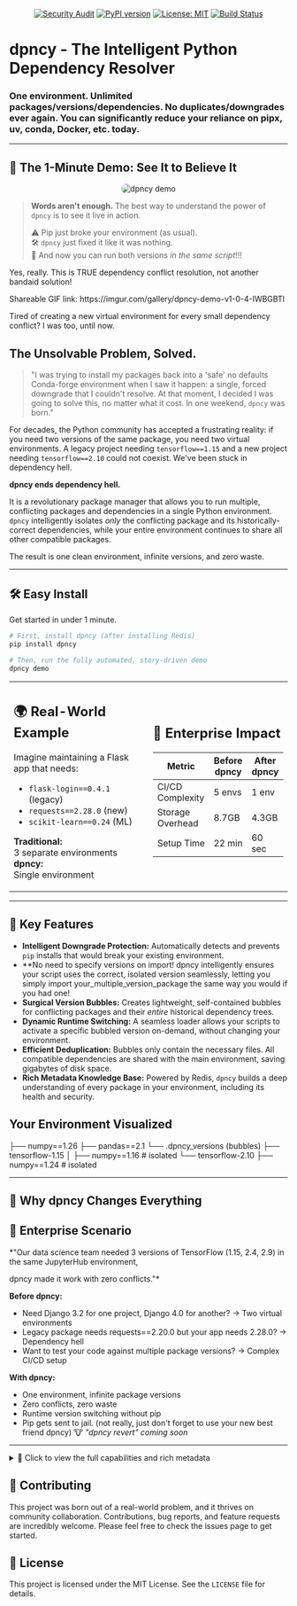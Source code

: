 <p align="center">
  <a href="https://github.com/patrickryankenneth/dpncy/actions/workflows/security_audit.yml"><img src="https://github.com/patrickryankenneth/dpncy/actions/workflows/security_audit.yml/badge.svg" alt="Security Audit"></a>
  <a href="https://pypi.org/project/dpncy/"><img src="https://img.shields.io/pypi/v/dpncy.svg" alt="PyPI version"></a>
  <a href="https://opensource.org/licenses/MIT"><img src="https://img.shields.io/badge/License-MIT-yellow.svg" alt="License: MIT"></a>
  <a href="https://github.com/patrickryankenneth/dpncy/actions/workflows/test.yml"><img src="https://github.com/patrickryankenneth/dpncy/actions/workflows/test.yml/badge.svg" alt="Build Status"></a>
</p>

# dpncy - The Intelligent Python Dependency Resolver

### One environment. Unlimited packages/versions/dependencies. No duplicates/downgrades ever again. You can significantly reduce your reliance on pipx, uv, conda, Docker, etc. today.

---

## 🚀 The 1-Minute Demo: See It to Believe It

<p align="center">
 <img src="dpncy-demo.gif" alt="dpncy demo" style="max-width: 80%; border-radius: 8px;" />
</p>

<blockquote>
<p><strong>Words aren't enough.</strong> The best way to understand the power of <code>dpncy</code> is to see it live in action.</p>
 ⚠️ Pip just broke your environment (as usual).<br>
 🛠️ <code>dpncy</code> just fixed it like it was nothing.<br>
 🎯 And now you can run both versions <em>in the same script</em>!!!
</blockquote>

<p>Yes, really. This is TRUE dependency conflict resolution, not another bandaid solution!</p>
<p> Shareable GIF link: https://imgur.com/gallery/dpncy-demo-v1-0-4-IWBGBTl </p>

Tired of creating a new virtual environment for every small dependency conflict? I was too, until now.

## The Unsolvable Problem, Solved.

> "I was trying to install my packages back into a 'safe' no defaults Conda-forge environment when I saw it happen: a single, forced downgrade that I couldn't resolve. At that moment, I decided I was going to solve this, no matter what it cost. In one weekend, `dpncy` was born."

For decades, the Python community has accepted a frustrating reality: if you need two versions of the same package, you need two virtual environments. A legacy project needing `tensorflow==1.15` and a new project needing `tensorflow==2.10` could not coexist. We've been stuck in dependency hell.

**dpncy ends dependency hell.**

It is a revolutionary package manager that allows you to run multiple, conflicting packages and dependencies in a single Python environment. `dpncy` intelligently isolates *only* the conflicting package and its historically-correct dependencies, while your entire environment continues to share all other compatible packages.

The result is one clean environment, infinite versions, and zero waste.

---

## 🛠️ Easy Install

Get started in under 1 minute.

```bash
# First, install dpncy (after installing Redis)
pip install dpncy

# Then, run the fully automated, story-driven demo
dpncy demo
```

<table>
<tr>
<td width="50%">

## 🌍 Real-World Example
Imagine maintaining a Flask app that needs:
- `flask-login==0.4.1` (legacy)
- `requests==2.28.0` (new)
- `scikit-learn==0.24` (ML)

**Traditional:**  
3 separate environments  
**dpncy:**  
Single environment  

</td>
<td width="50%">

## 🏢 Enterprise Impact
| Metric               | Before dpncy | After dpncy |
|----------------------|--------------|-------------|
| CI/CD Complexity     | 5 envs       | 1 env       |
| Storage Overhead     | 8.7GB        | 4.3GB       |
| Setup Time           | 22 min       | 60 sec      |

</td>
</tr>
</table>

---

## 🧠 Key Features

*   **Intelligent Downgrade Protection:** Automatically detects and prevents `pip` installs that would break your existing environment.
*   **No need to specify versions on import! dpncy intelligently ensures your script uses the correct, isolated version seamlessly, letting you simply import your_multiple_version_package the same way you would if you had one!
*   **Surgical Version Bubbles:** Creates lightweight, self-contained bubbles for conflicting packages and their *entire* historical dependency trees.
*   **Dynamic Runtime Switching:** A seamless loader allows your scripts to activate a specific bubbled version on-demand, without changing your environment.
*   **Efficient Deduplication:** Bubbles only contain the necessary files. All compatible dependencies are shared with the main environment, saving gigabytes of disk space.
*   **Rich Metadata Knowledge Base:** Powered by Redis, `dpncy` builds a deep understanding of every package in your environment, including its health and security.

## Your Environment Visualized

├── numpy==1.26
├── pandas==2.1
└── .dpncy_versions (bubbles)
    ├── tensorflow-1.15
    │   ├── numpy==1.16  # isolated
    └── tensorflow-2.10
        ├── numpy==1.24  # isolated

---

## 🎯 Why dpncy Changes Everything

## 🏢 Enterprise Scenario
*"Our data science team needed 3 versions of TensorFlow (1.15, 2.4, 2.9) in the same JupyterHub environment,

dpncy made it work with zero conflicts."*

**Before dpncy:**
- Need Django 3.2 for one project, Django 4.0 for another? → Two virtual environments
- Legacy package needs requests==2.20.0 but your app needs 2.28.0? → Dependency hell
- Want to test your code against multiple package versions? → Complex CI/CD setup

**With dpncy:**
- One environment, infinite package versions
- Zero conflicts, zero waste
- Runtime version switching without pip
- Pip gets sent to jail. (not really, just don't forget to use your new best friend dpncy) 🐮 *"dpncy revert" coming soon*

---

<details>
<summary>🚀 Click to view the full capabilities and rich metadata </summary>

### Command Line Interface

```bash
# See the complete status of your main environment and all bubbles
dpncy status

# Get deep metadata, including all known versions of a package
dpncy info flask-login

# List all packages in your environment with a health check
dpncy list
📋 Found 223 packages:
  🛡️💚 absl-py v2.3.1 - Abseil Python Common Libraries, see https://github.com/ab...
  🛡️💚 absl_py v2.3.1.dist - Abseil Python Common Libraries, see https://github.com/ab...
  🛡️💚 annotated-types v0.7.0 - Reusable constraint types to use with typing.Annotated
  🛡️💚 annotated_types v0.7.0.dist - Reusable constraint types to use with typing.Annotated
  🛡️💚 anyio v4.9.0 - High level compatibility layer for multiple asynchronous ...
  🛡️💚 argon2-cffi v25.1.0 - Argon2 for Python
  🛡️💚 argon2-cffi-bindings v21.2.0 - Low-level CFFI bindings for Argon2
(continues on..............)
```
### The Knowledge Base

`dpncy` gives you unprecedented insight into your environment by storing rich metadata in Redis.

**Check for all known versions of a package:**
```bash
# redis-cli SMEMBERS "dpncy:pkg:flask-login:installed_versions"
1) "0.6.3"  # Active
2) "0.4.1"  # In a bubble
```

**Get deep metadata for a specific bubbled version:**
```bash
# redis-cli HGETALL "dpncy:pkg:flask-login:0.4.1"
1) "Version"
2) "0.4.1"
3) "dependencies"
4) "[\"Flask>=0.9\", \"Werkzeug>=0.11.15\"]"
...and 50+ other fields
```

**Test these commands in your environment after installing an older version to prove your newer one stayed safe!**

python -c "import flask_login; print(f'\033[1;32mACTIVE VERSION:\033[0m {flask_login.__version__}')"

```bash
ACTIVE VERSION: 0.6.3
```
pip show flask-login | grep Version
```bash
Version: 0.6.3
```

</details>

## 🤝 Contributing

This project was born out of a real-world problem, and it thrives on community collaboration. Contributions, bug reports, and feature requests are incredibly welcome. Please feel free to check the issues page to get started.

## 📄 License

This project is licensed under the MIT License. See the `LICENSE` file for details.

